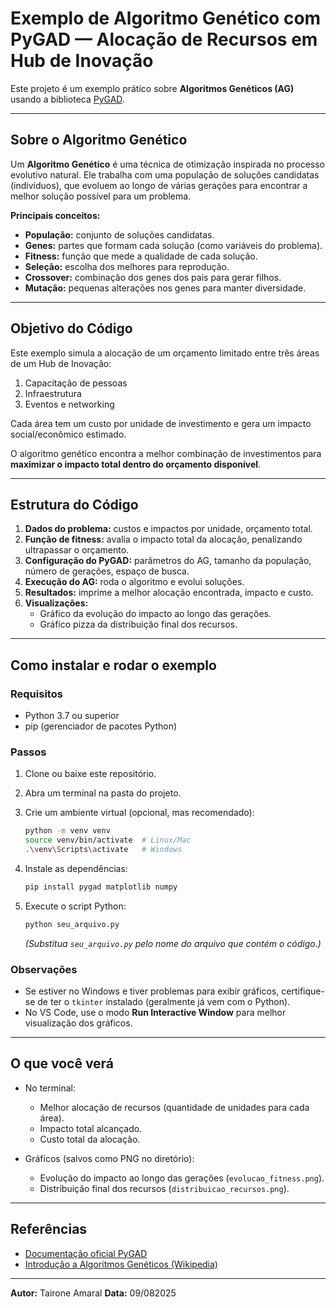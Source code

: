 # Exemplo de Algoritmo Genético com PyGAD — Alocação de Recursos em Hub de Inovação

Este projeto é um exemplo prático sobre **Algoritmos Genéticos (AG)** usando a biblioteca [PyGAD](https://pygad.readthedocs.io/).  

---

## Sobre o Algoritmo Genético

Um **Algoritmo Genético** é uma técnica de otimização inspirada no processo evolutivo natural. Ele trabalha com uma população de soluções candidatas (indivíduos), que evoluem ao longo de várias gerações para encontrar a melhor solução possível para um problema.

**Principais conceitos:**
- **População:** conjunto de soluções candidatas.
- **Genes:** partes que formam cada solução (como variáveis do problema).
- **Fitness:** função que mede a qualidade de cada solução.
- **Seleção:** escolha dos melhores para reprodução.
- **Crossover:** combinação dos genes dos pais para gerar filhos.
- **Mutação:** pequenas alterações nos genes para manter diversidade.

---

## Objetivo do Código

Este exemplo simula a alocação de um orçamento limitado entre três áreas de um Hub de Inovação:  
1. Capacitação de pessoas  
2. Infraestrutura  
3. Eventos e networking  

Cada área tem um custo por unidade de investimento e gera um impacto social/econômico estimado.  

O algoritmo genético encontra a melhor combinação de investimentos para **maximizar o impacto total dentro do orçamento disponível**.

---

## Estrutura do Código

1. **Dados do problema:** custos e impactos por unidade, orçamento total.  
2. **Função de fitness:** avalia o impacto total da alocação, penalizando ultrapassar o orçamento.  
3. **Configuração do PyGAD:** parâmetros do AG, tamanho da população, número de gerações, espaço de busca.  
4. **Execução do AG:** roda o algoritmo e evolui soluções.  
5. **Resultados:** imprime a melhor alocação encontrada, impacto e custo.  
6. **Visualizações:**  
   - Gráfico da evolução do impacto ao longo das gerações.  
   - Gráfico pizza da distribuição final dos recursos.

---

## Como instalar e rodar o exemplo

### Requisitos

- Python 3.7 ou superior  
- pip (gerenciador de pacotes Python)

### Passos

1. Clone ou baixe este repositório.  
2. Abra um terminal na pasta do projeto.  
3. Crie um ambiente virtual (opcional, mas recomendado):
   ```bash
   python -m venv venv
   source venv/bin/activate  # Linux/Mac
   .\venv\Scripts\activate   # Windows
    ````

4. Instale as dependências:

   ```bash
   pip install pygad matplotlib numpy
   ```
5. Execute o script Python:

   ```bash
   python seu_arquivo.py
   ```

   *(Substitua `seu_arquivo.py` pelo nome do arquivo que contém o código.)*

### Observações

* Se estiver no Windows e tiver problemas para exibir gráficos, certifique-se de ter o `tkinter` instalado (geralmente já vem com o Python).
* No VS Code, use o modo **Run Interactive Window** para melhor visualização dos gráficos.

---

## O que você verá

* No terminal:

  * Melhor alocação de recursos (quantidade de unidades para cada área).
  * Impacto total alcançado.
  * Custo total da alocação.
* Gráficos (salvos como PNG no diretório):

  * Evolução do impacto ao longo das gerações (`evolucao_fitness.png`).
  * Distribuição final dos recursos (`distribuicao_recursos.png`).

---

## Referências

* [Documentação oficial PyGAD](https://pygad.readthedocs.io/)
* [Introdução a Algoritmos Genéticos (Wikipedia)](https://pt.wikipedia.org/wiki/Algoritmo_gen%C3%A9tico)

---

**Autor:** Tairone Amaral
**Data:** 09/082025
